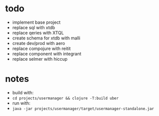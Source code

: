 # todo

- implement base project
- replace sql with xtdb
- replace qeries with XTQL
- create schema for xtdb with malli
- create dev/prod with aero
- replace compojure with reitit
- replace component with integrant
- replace selmer with hiccup

# notes

- build with:
- ``cd projects/usermanager && clojure -T:build uber``
- run with:
- ``java -jar projects/usermanager/target/usermanager-standalone.jar``
